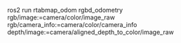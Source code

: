 ros2 run rtabmap_odom rgbd_odometry rgb/image:=camera/color/image_raw rgb/camera_info:=camera/color/camera_info depth/image:=camera/aligned_depth_to_color/image_raw